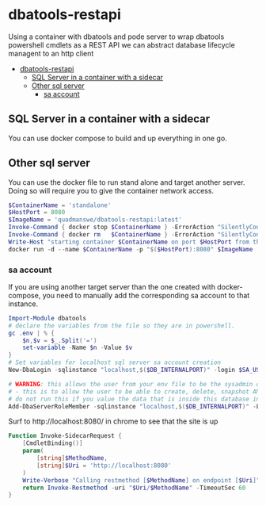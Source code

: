 # dbatools-restapi
 Using a container with dbatools and pode server to wrap dbatools powershell cmdlets as a REST API we can abstract database lifecycle managent to an http client

- [dbatools-restapi](#dbatools-restapi)
  - [SQL Server in a container with a sidecar](#sql-server-in-a-container-with-a-sidecar)
  - [Other sql server](#other-sql-server)
    - [sa account](#sa-account)

 ## SQL Server in a container with a sidecar
You can use docker compose to build and up everything in one go.



 ## Other sql server

 You can use the docker file to run stand alone and target another server. Doing so will require you to give the container network access.

 ``` powershell
$ContainerName = 'standalone'
$HostPort = 8080
$ImageName = 'quadmanswe/dbatools-restapi:latest'
Invoke-Command { docker stop $ContainerName } -ErrorAction "SilentlyContinue" | Out-Null
Invoke-Command { docker rm   $ContainerName } -ErrorAction "SilentlyContinue" | Out-Null
Write-Host "starting container $ContainerName on port $HostPort from the image $ImageName"
docker run -d --name $ContainerName -p "$($HostPort):8080" $ImageName
 ```

 ### sa account
If you are using another target server than the one created with docker-compose, you need to manually add the corresponding sa account to that instance.

``` powershell
Import-Module dbatools
# declare the variables from the file so they are in powershell.
gc .env | % {
    $n,$v = $_.Split('=')
    set-variable -Name $n -Value $v
}
# Set variables for localhost sql server sa account creation
New-DbaLogin -sqlinstance "localhost,$($DB_INTERNALPORT)" -login $SA_USER -securepassword ( $SA_PASSWORD | convertto-securestring -asplaintext -force ) -force | out-null

# WARNING: this allows the user from your env file to be the sysadmin of the sql instance you are targetting. Double check these settings before you run.
# - this is to allow the user to be able to create, delete, snapshot ANY database. -
# do not run this if you value the data that is inside this database instance.
Add-DbaServerRoleMember -sqlinstance "localhost,$($DB_INTERNALPORT)" -Login $SA_USER -serverrole 'sysadmin' -confirm:$false
``` 

Surf to http://localhost:8080/ in chrome to see that the site is up

``` powershell
Function Invoke-SidecarRequest {
    [CmdletBinding()]
    param(
        [string]$MethodName,
        [string]$Uri = 'http://localhost:8080'
    )
    Write-Verbose "Calling restmethod [$MethodName] on endpoint [$Uri]"
    return Invoke-Restmethod -uri "$Uri/$MethodName" -TimeoutSec 60
}
```